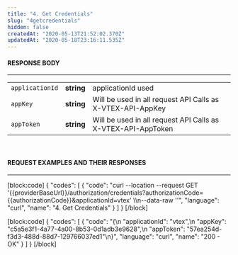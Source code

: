 ```yaml
---
title: "4. Get Credentials"
slug: "4getcredentials"
hidden: false
createdAt: "2020-05-13T21:52:02.370Z"
updatedAt: "2020-05-18T23:16:11.535Z"
---
```

#### RESPONSE BODY
---

<table>
  <tr>
      <td><code>applicationId</code></td>
      <td><b>string<b></td>
      <td>applicationId used</td>
  </tr>
  <tr>
      <td><code>appKey</code></td>
      <td><b>string</b></td>
      <td>Will be used in all request API Calls as X-VTEX-API-AppKey</td>
   </tr>
    <tr>
      <td><code>appToken</code></td>
      <td><b>string<b></td>
      <td>Will be used in all request API Calls as X-VTEX-API-AppToken</td>
  </tr>
</table>

<br>

#### REQUEST EXAMPLES AND THEIR RESPONSES
---
[block:code]
{
  "codes": [
    {
      "code": "curl --location --request GET '{{providerBaseUrl}}/authorization/credentials?authorizationCode={{authorizationCode}}&applicationId=vtex' \\\n--data-raw ''",
      "language": "curl",
      "name": "4. Get Credentials"
    }
  ]
}
[/block]

[block:code]
{
  "codes": [
    {
      "code": "{\n  \"applicationId\": \"vtex\",\n  \"appKey\": \"c5a5e3f1-4a77-4a00-8b53-0d1adb3e9628\",\n  \"appToken\": \"57ea254d-f3d3-488d-88d7-129766037ed1\"\n}",
      "language": "curl",
      "name": "200 - OK"
    }
  ]
}
[/block]